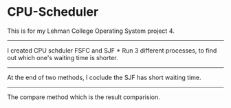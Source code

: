 # CPU-Scheduler
This is for my Lehman College Operating System project 4.
******
I created CPU schduler FSFC and SJF
*
Run 3 different processes, to find out which one's waiting time is shorter. 
**********
At the end of two methods, I coclude the SJF has short waiting time. 

************
The compare method which is the result comparision. 
